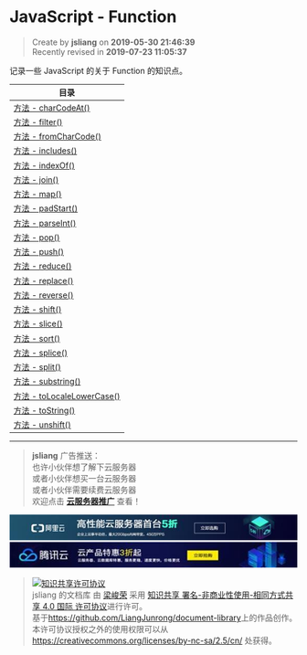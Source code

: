 JavaScript - Function
===

> Create by **jsliang** on **2019-05-30 21:46:39**  
> Recently revised in **2019-07-23 11:05:37**

记录一些 JavaScript 的关于 Function 的知识点。

| 目录 |
| --- |
| [方法 - charCodeAt()](./charCodeAt.md) |
| [方法 - filter()](./filter.md) |
| [方法 - fromCharCode()](./fromCharCode.md) |
| [方法 - includes()](./includes.md) |
| [方法 - indexOf()](./indexOf.md) |
| [方法 - join()](./join.md) |
| [方法 - map()](./map.md) |
| [方法 - padStart()](./padStart.md) |
| [方法 - parseInt()](./parseInt.md) |
| [方法 - pop()](./pop.md) |
| [方法 - push()](./push.md) |
| [方法 - reduce()](./reduce.md) |
| [方法 - replace()](./replace.md) |
| [方法 - reverse()](./reverse.md) |
| [方法 - shift()](./shift.md) |
| [方法 - slice()](./slice.md) |
| [方法 - sort()](./sort.md) |
| [方法 - splice()](./splice.md) |
| [方法 - split()](./split.md) |
| [方法 - substring()](./substring.md) |
| [方法 - toLocaleLowerCase()](./toLocaleLowerCase.md) |
| [方法 - toString()](./toString.md) |
| [方法 - unshift()](./unshift.md) |

---

> **jsliang** 广告推送：  
> 也许小伙伴想了解下云服务器  
> 或者小伙伴想买一台云服务器  
> 或者小伙伴需要续费云服务器  
> 欢迎点击 **[云服务器推广](https://github.com/LiangJunrong/document-library/blob/master/other-library/Monologue/%E7%A8%B3%E9%A3%9F%E8%89%B0%E9%9A%BE.md)** 查看！

[![图](../../../public-repertory/img/z-small-seek-ali-3.jpg)](https://promotion.aliyun.com/ntms/act/qwbk.html?userCode=w7hismrh)
[![图](../../../public-repertory/img/z-small-seek-tencent-2.jpg)](https://cloud.tencent.com/redirect.php?redirect=1014&cps_key=49f647c99fce1a9f0b4e1eeb1be484c9&from=console)

> <a rel="license" href="http://creativecommons.org/licenses/by-nc-sa/4.0/"><img alt="知识共享许可协议" style="border-width:0" src="https://i.creativecommons.org/l/by-nc-sa/4.0/88x31.png" /></a><br /><span xmlns:dct="http://purl.org/dc/terms/" property="dct:title">jsliang 的文档库</span> 由 <a xmlns:cc="http://creativecommons.org/ns#" href="https://github.com/LiangJunrong/document-library" property="cc:attributionName" rel="cc:attributionURL">梁峻荣</a> 采用 <a rel="license" href="http://creativecommons.org/licenses/by-nc-sa/4.0/">知识共享 署名-非商业性使用-相同方式共享 4.0 国际 许可协议</a>进行许可。<br />基于<a xmlns:dct="http://purl.org/dc/terms/" href="https://github.com/LiangJunrong/document-library" rel="dct:source">https://github.com/LiangJunrong/document-library</a>上的作品创作。<br />本许可协议授权之外的使用权限可以从 <a xmlns:cc="http://creativecommons.org/ns#" href="https://creativecommons.org/licenses/by-nc-sa/2.5/cn/" rel="cc:morePermissions">https://creativecommons.org/licenses/by-nc-sa/2.5/cn/</a> 处获得。